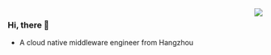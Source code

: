 <img align="right" src="https://github-readme-stats.vercel.app/api?username=Slideee&show_icons=true&icon_color=CE1D2D&text_color=718096&bg_color=ffffff&hide_title=true" />

### Hi, there 👋

-  A cloud native middleware engineer from Hangzhou
